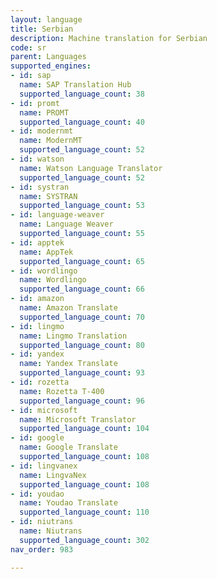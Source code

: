 ```yaml
---
layout: language
title: Serbian
description: Machine translation for Serbian
code: sr
parent: Languages
supported_engines:
- id: sap
  name: SAP Translation Hub
  supported_language_count: 38
- id: promt
  name: PROMT
  supported_language_count: 40
- id: modernmt
  name: ModernMT
  supported_language_count: 52
- id: watson
  name: Watson Language Translator
  supported_language_count: 52
- id: systran
  name: SYSTRAN
  supported_language_count: 53
- id: language-weaver
  name: Language Weaver
  supported_language_count: 55
- id: apptek
  name: AppTek
  supported_language_count: 65
- id: wordlingo
  name: Wordlingo
  supported_language_count: 66
- id: amazon
  name: Amazon Translate
  supported_language_count: 70
- id: lingmo
  name: Lingmo Translation
  supported_language_count: 80
- id: yandex
  name: Yandex Translate
  supported_language_count: 93
- id: rozetta
  name: Rozetta T-400
  supported_language_count: 96
- id: microsoft
  name: Microsoft Translator
  supported_language_count: 104
- id: google
  name: Google Translate
  supported_language_count: 108
- id: lingvanex
  name: LingvaNex
  supported_language_count: 108
- id: youdao
  name: Youdao Translate
  supported_language_count: 110
- id: niutrans
  name: Niutrans
  supported_language_count: 302
nav_order: 983

---
```




